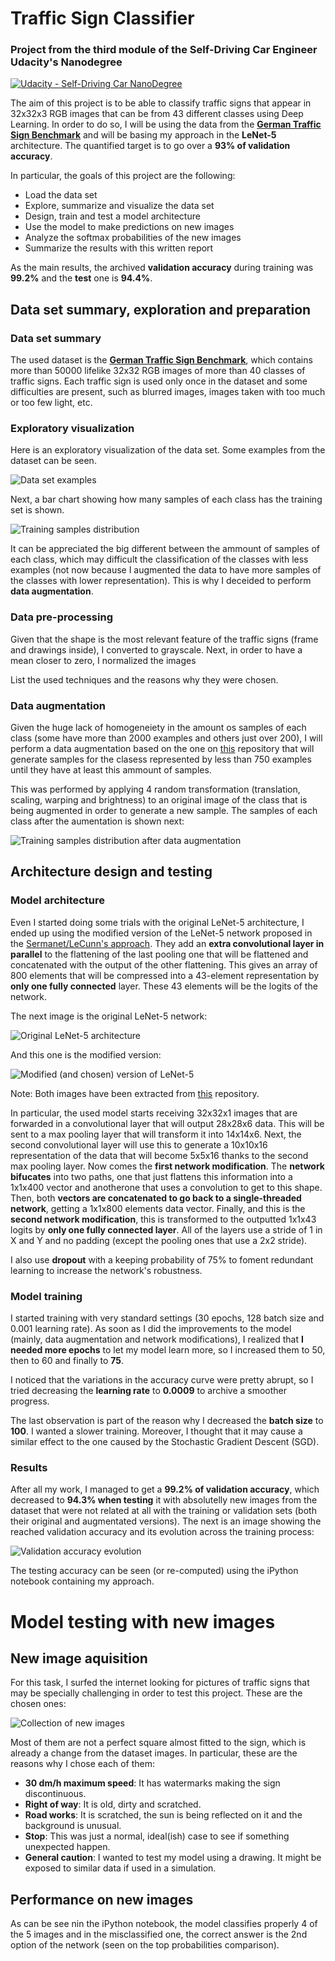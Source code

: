 # **Traffic Sign Classifier** 
### Project from the third module of the Self-Driving Car Engineer Udacity's Nanodegree

[![Udacity - Self-Driving Car NanoDegree](https://s3.amazonaws.com/udacity-sdc/github/shield-carnd.svg)](http://www.udacity.com/drive)

The aim of this project is to be able to classify traffic signs that appear in 32x32x3 RGB images that can be from 43 different classes using Deep Learning. In order to do so, I will be using the data from the [**German Traffic Sign Benchmark**](http://benchmark.ini.rub.de/?section=gtsrb&subsection=news) and will be basing my approach in the **LeNet-5** architecture. The quantified target is to go over a **93% of validation accuracy**. 

In particular, the goals of this project are the following:
* Load the data set
* Explore, summarize and visualize the data set
* Design, train and test a model architecture
* Use the model to make predictions on new images
* Analyze the softmax probabilities of the new images
* Summarize the results with this written report

As the main results, the archived **validation accuracy** during training was **99.2%** and the **test** one is **94.4%**.

[//]: # (Image References)

[image1]: ./readme_images/01_data_overview.png "Dataset visualization"
[image2]: ./readme_images/02_class_samples.png "Samples of each class (original)"
[image3]: ./readme_images/03_class_samples_augmented.png "Samples of each class (after data augmentation)"

[image4]: ./readme_images/04_lenet_original.png "Original LeNet-5 architecture"
[image5]: ./readme_images/05_lenet_mod.jpeg "Modified LeNet-5 architecture"
[image6]: ./readme_images/06_accuracy_vs_epochs.png "Validation accuracy evolution"

[image7]: ./readme_images/07_new_images.png "New images collection"


## Data set summary, exploration and preparation
### Data set summary
The used dataset is the [**German Traffic Sign Benchmark**](http://benchmark.ini.rub.de/?section=gtsrb&subsection=news), which contains more than 50000 lifelike 32x32 RGB images of more than 40 classes of traffic signs. Each traffic sign is used only once in the dataset and some difficulties are present, such as blurred images, images taken with too much or too few light, etc.

### Exploratory visualization
Here is an exploratory visualization of the data set. Some examples from the dataset can be seen.

![Data set examples][image1]

Next, a bar chart showing how many samples of each class has the training set is shown.

![Training samples distribution][image2]

It can be appreciated the big different between the ammount of samples of each class, which may difficult the classification of the classes with less examples (not now because I augmented the data to have more samples of the classes with lower representation). This is why I deceided to perform **data augmentation**.

### Data pre-processing
Given that the shape is the most relevant feature of the traffic signs (frame and drawings inside), I converted to grayscale. Next, in order to have a mean closer to zero, I normalized the images 

List the used techniques and the reasons why they were chosen.

### Data augmentation

Given the huge lack of homogeneiety in the amount os samples of each class (some have more than 2000 examples and others just over 200), I will perform a data augmentation based on the one on [this](https://github.com/jeremy-shannon/CarND-Traffic-Sign-Classifier-Project/blob/master/Traffic_Sign_Classifier.ipynb) repository that will generate samples for the clasess represented by less than 750 examples until they have at least this ammount of samples.

This was performed by applying 4 random transformation (translation, scaling, warping and brightness) to an original image of the class that is being augmented in order to generate a new sample. The samples of each class after the aumentation is shown next:

![Training samples distribution after data augmentation][image3]



## Architecture design and testing
### Model architecture
Even I started doing some trials with the original LeNet-5 architecture, I ended up using the modified version of the LeNet-5 network proposed in the [Sermanet/LeCunn's approach](http://yann.lecun.com/exdb/publis/pdf/sermanet-ijcnn-11.pdf). They add an **extra convolutional layer in parallel** to the flattening of the last pooling one that will be flattened and concatenated with the output of the other flattening. This gives an array of 800 elements that will be compressed into a 43-element representation by **only one fully connected** layer. These 43 elements will be the logits of the network.

The next image is the original LeNet-5 network:

![Original LeNet-5 architecture][image4]

And this one is the modified version:

![Modified (and chosen) version of LeNet-5][image5]

Note: Both images have been extracted from [this](https://github.com/jeremy-shannon/CarND-Traffic-Sign-Classifier-Project/blob/master/Traffic_Sign_Classifier.ipynb) repository.

In particular, the used model starts receiving  32x32x1 images that are forwarded in a convolutional layer that will output 28x28x6 data. This will be sent to a max pooling layer that will transform it into 14x14x6. Next, the second convolutional layer will use this to generate a 10x10x16 representation of the data that will become 5x5x16 thanks to the second max pooling layer. Now comes the **first network modification**. The **network bifucates** into two paths, one that just flattens this information into a 1x1x400 vector and anotherone that uses a convolution to get to this shape. Then, both **vectors are concatenated to go back to a single-threaded network**, getting a 1x1x800 elements data vector. Finally, and this is the **second network modification**, this is transformed to the outputted 1x1x43 logits by **only one fully connected layer**. All of the layers use a stride of 1 in X and Y and no padding (except the pooling ones that use a 2x2 stride).

I also use **dropout** with a keeping probability of 75% to foment redundant learning to increase the network's robustness. 


### Model training
I started training with very standard settings (30 epochs, 128 batch size and 0.001 learning rate). As soon as I did the improvements to the model (mainly, data augmentation and network modifications), I realized that **I needed more epochs** to let my model learn more, so I increased them to 50, then to 60 and finally to **75**.

I noticed that the variations in the accuracy curve were pretty abrupt, so I tried decreasing the **learning rate** to **0.0009** to archive a smoother progress.

The last observation is part of the reason why I decreased the **batch size** to **100**. I wanted a slower training. Moreover, I thought that it may cause a similar effect to the one caused by the Stochastic Gradient Descent (SGD).


### Results
After all my work, I managed to get a **99.2% of validation accuracy**, which decreased to **94.3% when testing** it with absolutelly new images from the dataset that were not related at all with the training or validation sets (both their original and augmentated versions). The next is an image showing the reached validation accuracy and its evolution across the training process:

![Validation accuracy evolution][image6]

The testing accuracy can be seen (or re-computed) using the iPython notebook containing my approach.



# Model testing with new images
## New image aquisition
For this task, I surfed the internet looking for pictures of traffic signs that may be specially challenging in order to test this project. These are the chosen ones:

![Collection of new images][image7]

Most of them are not a perfect square almost fitted to the sign, which is already a change from the dataset images. In particular, these are the reasons why I chose each of them:
- **30 dm/h maximum speed**: It has watermarks making the sign discontinuous. 
- **Right of way**: It is old, dirty and scratched.
- **Road works**: It is scratched, the sun is being reflected on it and the background is unusual.
- **Stop**: This was just a normal, ideal(ish) case to see if something unexpected happen.
- **General caution**: I wanted to test my model using a drawing. It might be exposed to similar data if used in a simulation.

## Performance on new images
As can be see nin the iPython notebook, the model classifies properly 4 of the 5 images and in the misclassified one, the correct answer is the 2nd option of the network (seen on the top probabilities comparison).

